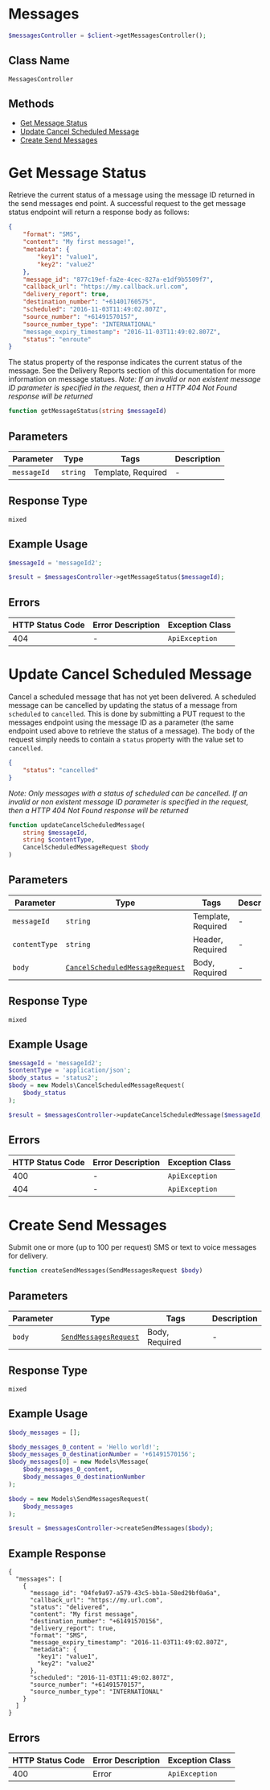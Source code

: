 # Messages

```php
$messagesController = $client->getMessagesController();
```

## Class Name

`MessagesController`

## Methods

* [Get Message Status](../../doc/controllers/messages.md#get-message-status)
* [Update Cancel Scheduled Message](../../doc/controllers/messages.md#update-cancel-scheduled-message)
* [Create Send Messages](../../doc/controllers/messages.md#create-send-messages)


# Get Message Status

Retrieve the current status of a message using the message ID returned in the send messages end point.
A successful request to the get message status endpoint will return a response body as follows:

```json
{
    "format": "SMS",
    "content": "My first message!",
    "metadata": {
        "key1": "value1",
        "key2": "value2"
    },
    "message_id": "877c19ef-fa2e-4cec-827a-e1df9b5509f7",
    "callback_url": "https://my.callback.url.com",
    "delivery_report": true,
    "destination_number": "+61401760575",
    "scheduled": "2016-11-03T11:49:02.807Z",
    "source_number": "+61491570157",
    "source_number_type": "INTERNATIONAL"
    "message_expiry_timestamp": "2016-11-03T11:49:02.807Z",
    "status": "enroute"
}
```

The status property of the response indicates the current status of the message. See the Delivery
Reports section of this documentation for more information on message statues.
*Note: If an invalid or non existent message ID parameter is specified in the request, then
a HTTP 404 Not Found response will be returned*

```php
function getMessageStatus(string $messageId)
```

## Parameters

| Parameter | Type | Tags | Description |
|  --- | --- | --- | --- |
| `messageId` | `string` | Template, Required | - |

## Response Type

`mixed`

## Example Usage

```php
$messageId = 'messageId2';

$result = $messagesController->getMessageStatus($messageId);
```

## Errors

| HTTP Status Code | Error Description | Exception Class |
|  --- | --- | --- |
| 404 | - | `ApiException` |


# Update Cancel Scheduled Message

Cancel a scheduled message that has not yet been delivered.
A scheduled message can be cancelled by updating the status of a message from `scheduled`
to `cancelled`. This is done by submitting a PUT request to the messages endpoint using
the message ID as a parameter (the same endpoint used above to retrieve the status of a message).
The body of the request simply needs to contain a `status` property with the value set
to `cancelled`.

```json
{
    "status": "cancelled"
}
```

*Note: Only messages with a status of scheduled can be cancelled. If an invalid or non existent
message ID parameter is specified in the request, then a HTTP 404 Not Found response will be
returned*

```php
function updateCancelScheduledMessage(
    string $messageId,
    string $contentType,
    CancelScheduledMessageRequest $body
)
```

## Parameters

| Parameter | Type | Tags | Description |
|  --- | --- | --- | --- |
| `messageId` | `string` | Template, Required | - |
| `contentType` | `string` | Header, Required | - |
| `body` | [`CancelScheduledMessageRequest`](../../doc/models/cancel-scheduled-message-request.md) | Body, Required | - |

## Response Type

`mixed`

## Example Usage

```php
$messageId = 'messageId2';
$contentType = 'application/json';
$body_status = 'status2';
$body = new Models\CancelScheduledMessageRequest(
    $body_status
);

$result = $messagesController->updateCancelScheduledMessage($messageId, $contentType, $body);
```

## Errors

| HTTP Status Code | Error Description | Exception Class |
|  --- | --- | --- |
| 400 | - | `ApiException` |
| 404 | - | `ApiException` |


# Create Send Messages

Submit one or more (up to 100 per request) SMS or text to voice messages for delivery.

```php
function createSendMessages(SendMessagesRequest $body)
```

## Parameters

| Parameter | Type | Tags | Description |
|  --- | --- | --- | --- |
| `body` | [`SendMessagesRequest`](../../doc/models/send-messages-request.md) | Body, Required | - |

## Response Type

`mixed`

## Example Usage

```php
$body_messages = [];

$body_messages_0_content = 'Hello world!';
$body_messages_0_destinationNumber = '+61491570156';
$body_messages[0] = new Models\Message(
    $body_messages_0_content,
    $body_messages_0_destinationNumber
);

$body = new Models\SendMessagesRequest(
    $body_messages
);

$result = $messagesController->createSendMessages($body);
```

## Example Response

```
{
  "messages": [
    {
      "message_id": "04fe9a97-a579-43c5-bb1a-58ed29bf0a6a",
      "callback_url": "https://my.url.com",
      "status": "delivered",
      "content": "My first message",
      "destination_number": "+61491570156",
      "delivery_report": true,
      "format": "SMS",
      "message_expiry_timestamp": "2016-11-03T11:49:02.807Z",
      "metadata": {
        "key1": "value1",
        "key2": "value2"
      },
      "scheduled": "2016-11-03T11:49:02.807Z",
      "source_number": "+61491570157",
      "source_number_type": "INTERNATIONAL"
    }
  ]
}
```

## Errors

| HTTP Status Code | Error Description | Exception Class |
|  --- | --- | --- |
| 400 | Error | `ApiException` |

